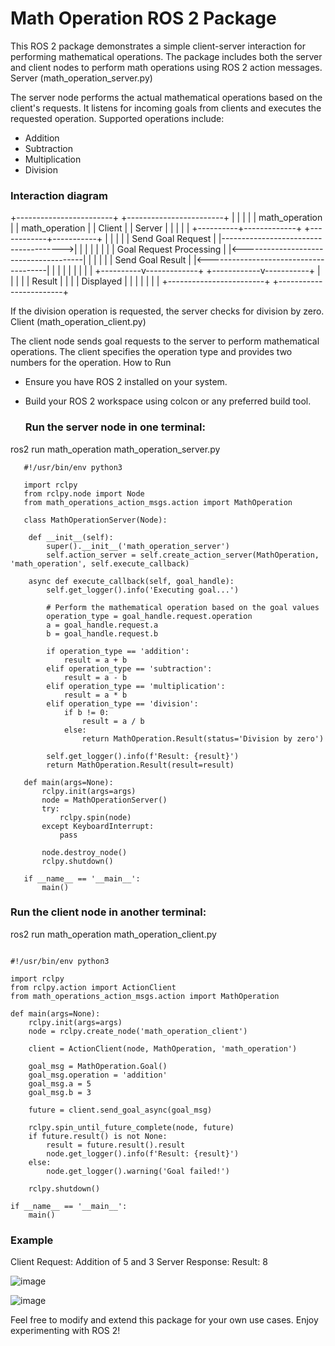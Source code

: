 # Math Operation ROS 2 Package

This ROS 2 package demonstrates a simple client-server interaction for performing mathematical operations. The package includes both the server and client nodes to perform math operations using ROS 2 action messages.
Server (math_operation_server.py)

The server node performs the actual mathematical operations based on the client's requests. It listens for incoming goals from clients and executes the requested operation. Supported operations include:

 * Addition
 * Subtraction
 * Multiplication
 * Division

### Interaction diagram

  +------------------------+          +------------------------+
  |                        |          |                        |
  |     math_operation     |          |     math_operation     |
  |        Client          |          |        Server          |
  |                        |          |                        |
  +----------+-------------+          +------------+-----------+
             |                                       |
             |                                       |
             |           Send Goal Request           |
             |-------------------------------------->|
             |                                       |
             |                                       |
             |                                       |
             |        Goal Request Processing        |
             |<--------------------------------------|
             |                                       |
             |                                       |
             |           Send Goal Result            |
             |<--------------------------------------|
             |                                       |
             |                                       |
             |                                       |
             |                                       |
  +----------v-------------+          +------------v-----------+
  |                        |          |                        |
  |       Result           |          |                        |
  |      Displayed        |          |                        |
  |                        |          |                        |
  +------------------------+          +------------------------+


If the division operation is requested, the server checks for division by zero.
Client (math_operation_client.py)

The client node sends goal requests to the server to perform mathematical operations. The client specifies the operation type and provides two numbers for the operation.
How to Run

* Ensure you have ROS 2 installed on your system.

* Build your ROS 2 workspace using colcon or any preferred build tool.

  ###  Run the server node in one terminal:

 ros2 run math_operation math_operation_server.py

```
   #!/usr/bin/env python3

   import rclpy
   from rclpy.node import Node
   from math_operations_action_msgs.action import MathOperation

   class MathOperationServer(Node):

    def __init__(self):
        super().__init__('math_operation_server')
        self.action_server = self.create_action_server(MathOperation, 'math_operation', self.execute_callback)

    async def execute_callback(self, goal_handle):
        self.get_logger().info('Executing goal...')

        # Perform the mathematical operation based on the goal values
        operation_type = goal_handle.request.operation
        a = goal_handle.request.a
        b = goal_handle.request.b

        if operation_type == 'addition':
            result = a + b
        elif operation_type == 'subtraction':
            result = a - b
        elif operation_type == 'multiplication':
            result = a * b
        elif operation_type == 'division':
            if b != 0:
                result = a / b
            else:
                return MathOperation.Result(status='Division by zero')

        self.get_logger().info(f'Result: {result}')
        return MathOperation.Result(result=result)

   def main(args=None):
       rclpy.init(args=args)
       node = MathOperationServer()
       try:
           rclpy.spin(node)
       except KeyboardInterrupt:
           pass

       node.destroy_node()
       rclpy.shutdown()

   if __name__ == '__main__':
       main()

```
### Run the client node in another terminal:

ros2 run math_operation math_operation_client.py

```
    
#!/usr/bin/env python3

import rclpy
from rclpy.action import ActionClient
from math_operations_action_msgs.action import MathOperation

def main(args=None):
    rclpy.init(args=args)
    node = rclpy.create_node('math_operation_client')

    client = ActionClient(node, MathOperation, 'math_operation')

    goal_msg = MathOperation.Goal()
    goal_msg.operation = 'addition'
    goal_msg.a = 5
    goal_msg.b = 3

    future = client.send_goal_async(goal_msg)

    rclpy.spin_until_future_complete(node, future)
    if future.result() is not None:
        result = future.result().result
        node.get_logger().info(f'Result: {result}')
    else:
        node.get_logger().warning('Goal failed!')

    rclpy.shutdown()

if __name__ == '__main__':
    main()

```

### Example

  Client Request: Addition of 5 and 3
  Server Response: Result: 8
  
![image](https://github.com/asadbekkhoshimov/Smart-Mobility-Engineering-Lab/assets/84382619/50d008d8-473f-43b2-9adc-3df154dcf0b8)

![image](https://github.com/asadbekkhoshimov/Smart-Mobility-Engineering-Lab/assets/84382619/3c016b29-a81c-451c-b967-5db44e54022e)


    

Feel free to modify and extend this package for your own use cases. Enjoy experimenting with ROS 2!
